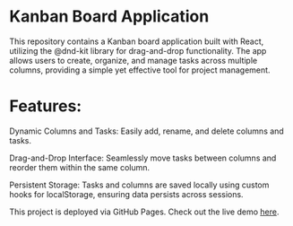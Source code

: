 # Kanban Board Application
This repository contains a Kanban board application built with React, utilizing the @dnd-kit library for drag-and-drop functionality. The app allows users to create, organize, and manage tasks across multiple columns, providing a simple yet effective tool for project management.

# Features:

Dynamic Columns and Tasks: Easily add, rename, and delete columns and tasks.

Drag-and-Drop Interface: Seamlessly move tasks between columns and reorder them within the same column.

Persistent Storage: Tasks and columns are saved locally using custom hooks for localStorage, ensuring data persists across sessions.

This project is deployed via GitHub Pages. Check out the live demo [here](https://akramramoul.github.io/React_Kanban_Board/).

